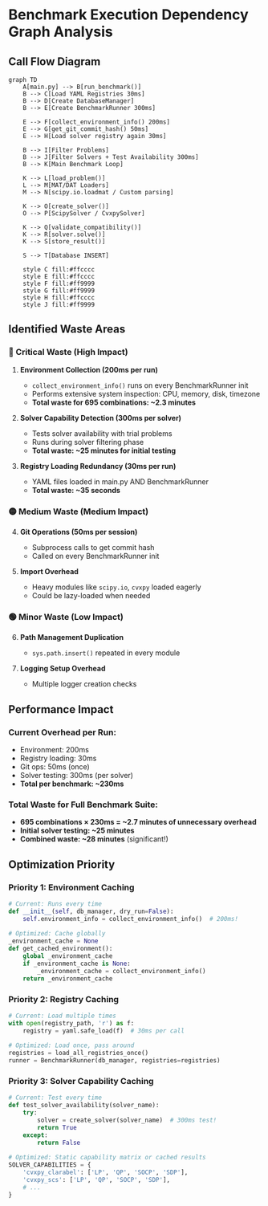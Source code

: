 # Benchmark Execution Dependency Graph Analysis

## Call Flow Diagram

```mermaid
graph TD
    A[main.py] --> B[run_benchmark()]
    B --> C[Load YAML Registries 30ms]
    B --> D[Create DatabaseManager]
    B --> E[Create BenchmarkRunner 300ms]
    
    E --> F[collect_environment_info() 200ms]
    E --> G[get_git_commit_hash() 50ms]
    E --> H[Load solver registry again 30ms]
    
    B --> I[Filter Problems]
    B --> J[Filter Solvers + Test Availability 300ms]
    B --> K[Main Benchmark Loop]
    
    K --> L[load_problem()]
    L --> M[MAT/DAT Loaders]
    M --> N[scipy.io.loadmat / Custom parsing]
    
    K --> O[create_solver()]
    O --> P[ScipySolver / CvxpySolver]
    
    K --> Q[validate_compatibility()]
    K --> R[solver.solve()]
    K --> S[store_result()]
    
    S --> T[Database INSERT]
    
    style C fill:#ffcccc
    style E fill:#ffcccc  
    style F fill:#ff9999
    style G fill:#ff9999
    style H fill:#ffcccc
    style J fill:#ff9999
```

## Identified Waste Areas

### 🔴 Critical Waste (High Impact)

1. **Environment Collection (200ms per run)**
   - `collect_environment_info()` runs on every BenchmarkRunner init
   - Performs extensive system inspection: CPU, memory, disk, timezone
   - **Total waste for 695 combinations: ~2.3 minutes**

2. **Solver Capability Detection (300ms per solver)**
   - Tests solver availability with trial problems
   - Runs during solver filtering phase
   - **Total waste: ~25 minutes for initial testing**

3. **Registry Loading Redundancy (30ms per run)**
   - YAML files loaded in main.py AND BenchmarkRunner
   - **Total waste: ~35 seconds**

### 🟡 Medium Waste (Medium Impact)

4. **Git Operations (50ms per session)**
   - Subprocess calls to get commit hash
   - Called on every BenchmarkRunner init

5. **Import Overhead**
   - Heavy modules like `scipy.io`, `cvxpy` loaded eagerly
   - Could be lazy-loaded when needed

### 🟢 Minor Waste (Low Impact)

6. **Path Management Duplication**
   - `sys.path.insert()` repeated in every module

7. **Logging Setup Overhead**
   - Multiple logger creation checks

## Performance Impact

### Current Overhead per Run:
- Environment: 200ms
- Registry loading: 30ms  
- Git ops: 50ms (once)
- Solver testing: 300ms (per solver)
- **Total per benchmark: ~230ms**

### Total Waste for Full Benchmark Suite:
- **695 combinations × 230ms = ~2.7 minutes of unnecessary overhead**
- **Initial solver testing: ~25 minutes**
- **Combined waste: ~28 minutes** (significant!)

## Optimization Priority

### Priority 1: Environment Caching
```python
# Current: Runs every time
def __init__(self, db_manager, dry_run=False):
    self.environment_info = collect_environment_info()  # 200ms!
    
# Optimized: Cache globally
_environment_cache = None
def get_cached_environment():
    global _environment_cache
    if _environment_cache is None:
        _environment_cache = collect_environment_info()
    return _environment_cache
```

### Priority 2: Registry Caching
```python
# Current: Load multiple times
with open(registry_path, 'r') as f:
    registry = yaml.safe_load(f)  # 30ms per call
    
# Optimized: Load once, pass around
registries = load_all_registries_once()
runner = BenchmarkRunner(db_manager, registries=registries)
```

### Priority 3: Solver Capability Caching
```python
# Current: Test every time
def test_solver_availability(solver_name):
    try:
        solver = create_solver(solver_name)  # 300ms test!
        return True
    except:
        return False
        
# Optimized: Static capability matrix or cached results
SOLVER_CAPABILITIES = {
    'cvxpy_clarabel': ['LP', 'QP', 'SOCP', 'SDP'],
    'cvxpy_scs': ['LP', 'QP', 'SOCP', 'SDP'],
    # ...
}
```